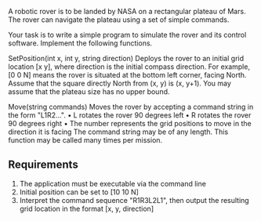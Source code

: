 A robotic rover is to be landed by NASA on a rectangular plateau of Mars. The rover can navigate the plateau using a set of simple commands.

Your task is to write a simple program to simulate the rover and its control software. Implement the following functions.

SetPosition(int x, int y, string direction) 
Deploys the rover to an initial grid location [x y], where direction is the initial compass direction.
For example, [0 0 N] means the rover is situated at the bottom left corner, facing North. Assume that the square directly North from (x, y) is (x, y+1).
You may assume that the plateau size has no upper bound.

Move(string commands) 
Moves the rover by accepting a command string in the form "L1R2...". 
•	L rotates the rover 90 degrees left
•	R rotates the rover 90 degrees right 
•	The number represents the grid positions to move in the direction it is facing
The command string may be of any length. This function may be called many times per mission.

Requirements
------------
1.	The application must be executable via the command line 
2.	Initial position can be set to [10 10 N] 
3.	Interpret the command sequence "R1R3L2L1", then output the resulting grid location in the format [x, y, direction]
